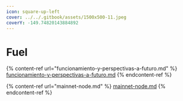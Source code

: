 ```yaml
---
icon: square-up-left
cover: ../../.gitbook/assets/1500x500-11.jpeg
coverY: -149.74820143884892
---
```


# Fuel

{% content-ref url="funcionamiento-y-perspectivas-a-futuro.md" %}
[funcionamiento-y-perspectivas-a-futuro.md](funcionamiento-y-perspectivas-a-futuro.md)
{% endcontent-ref %}

{% content-ref url="mainnet-node.md" %}
[mainnet-node.md](mainnet-node.md)
{% endcontent-ref %}
